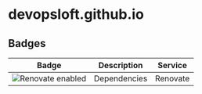 # devopsloft.github.io

## Badges

| Badge | Description | Service |
| --- | --- | --- |
| ![Renovate enabled][1] | Dependencies | Renovate |

[1]: https://img.shields.io/badge/renovate-enabled-brightgreen.svg?style=flat-square"
